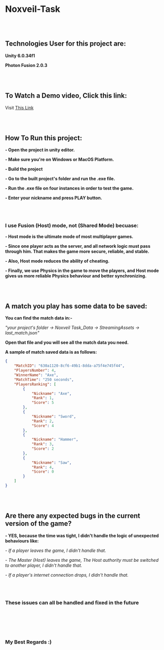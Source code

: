 # Noxveil-Task

<br>
<br>

## Technologies User for this project are:
**Unity 6.0.34f1**

**Photon Fusion 2.0.3**


<br>
<br>


## To Watch a Demo video, Click this link:
Visit [This Link](https://doc.photonengine.com/fusion/current)


<br>
<br>


## How To Run this project:
**- Open the project in unity editor.**

**- Make sure you're on Windows or MacOS Platform.**

**- Build the project**

**- Go to the built project's folder and run the .exe file.**

**- Run the .exe file on four instances in order to test the game.**

**- Enter your nickname and press PLAY button.**


<br>
<br>


### I use Fusion (Host) mode, not (Shared Mode) becuase:
**- Host mode is the ultimate mode of most multiplayer games.**

**- Since one player acts as the server, and all network logic must pass through him. That makes the game more secure, reliable, and stable.**

**- Also, Host mode reduces the ability of cheating.**

**- Finally, we use Physics in the game to move the players, and Host mode gives us more reliable Physics behaviour and better synchronizing.**


<br>
<br>


## A match you play has some data to be saved:
**You can find the match data in:-**


*"your project's folder -> Noxveil Task_Data -> StreamingAssets -> last_match.json"*

**Open that file and you will see all the match data you need.**

**A sample of match saved data is as follows:**

```json
{
    "MatchID": "630a1120-8cf6-49b1-8dda-a75f4e745f44",
    "PlayersNumber": 4,
    "WinnerName": "Axe",
    "MatchTime": "250 seconds",
    "PlayersRanking": [
        {
            "Nickname": "Axe",
            "Rank": 1,
            "Score": 5
        },
        {
            "Nickname": "Sword",
            "Rank": 2,
            "Score": 4
        },
        {
            "Nickname": "Hammer",
            "Rank": 3,
            "Score": 2
        },
        {
            "Nickname": "Saw",
            "Rank": 4,
            "Score": 0
        }
    ]
}
```
<br>
<br>


## Are there any expected bugs in the current version of the game?
**- YES, because the time was tight, I didn't handle the logic of unexpected behaviours like:**

*- If a player leaves the game, I didn't handle that.*

*- The Master (Host) leaves the game, The Host authority must be switched to another player, I didn't handle that.*

*- If a player's internet connection drops, I didn't handle that.*


<br>
<br>


### These issues can all be handled and fixed in the future


<br>
<br>
<br>
<br>


### My Best Regards :)